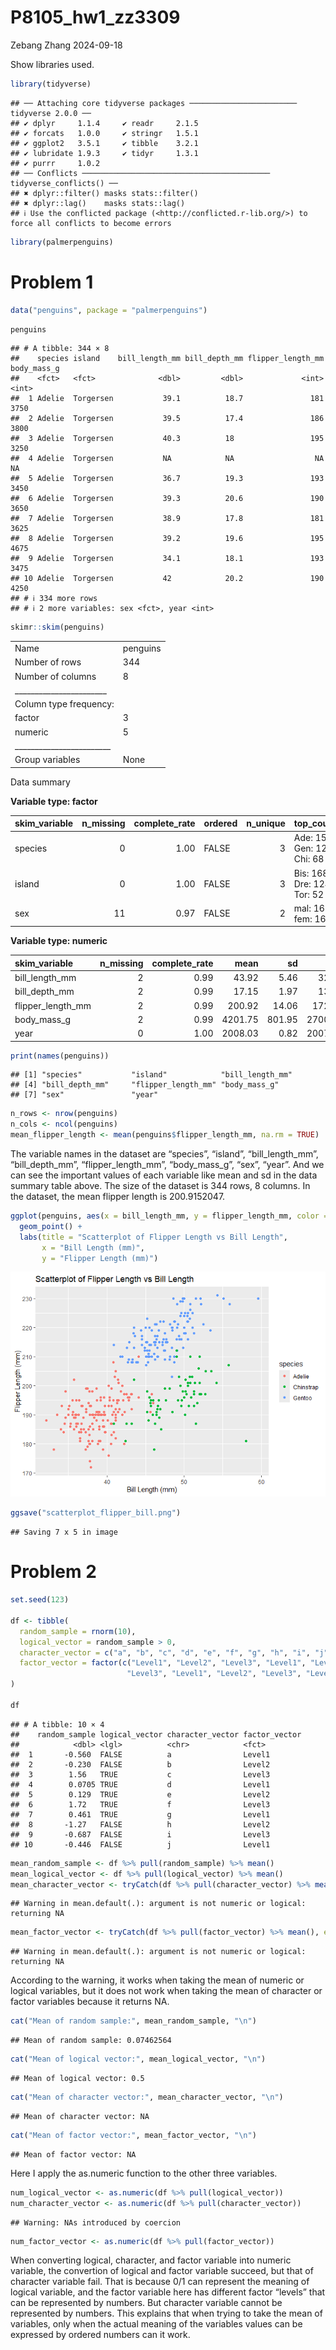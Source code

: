 P8105_hw1_zz3309
================
Zebang Zhang
2024-09-18

Show libraries used.

``` r
library(tidyverse)
```

    ## ── Attaching core tidyverse packages ──────────────────────── tidyverse 2.0.0 ──
    ## ✔ dplyr     1.1.4     ✔ readr     2.1.5
    ## ✔ forcats   1.0.0     ✔ stringr   1.5.1
    ## ✔ ggplot2   3.5.1     ✔ tibble    3.2.1
    ## ✔ lubridate 1.9.3     ✔ tidyr     1.3.1
    ## ✔ purrr     1.0.2     
    ## ── Conflicts ────────────────────────────────────────── tidyverse_conflicts() ──
    ## ✖ dplyr::filter() masks stats::filter()
    ## ✖ dplyr::lag()    masks stats::lag()
    ## ℹ Use the conflicted package (<http://conflicted.r-lib.org/>) to force all conflicts to become errors

``` r
library(palmerpenguins)
```

# Problem 1

``` r
data("penguins", package = "palmerpenguins")
```

``` r
penguins
```

    ## # A tibble: 344 × 8
    ##    species island    bill_length_mm bill_depth_mm flipper_length_mm body_mass_g
    ##    <fct>   <fct>              <dbl>         <dbl>             <int>       <int>
    ##  1 Adelie  Torgersen           39.1          18.7               181        3750
    ##  2 Adelie  Torgersen           39.5          17.4               186        3800
    ##  3 Adelie  Torgersen           40.3          18                 195        3250
    ##  4 Adelie  Torgersen           NA            NA                  NA          NA
    ##  5 Adelie  Torgersen           36.7          19.3               193        3450
    ##  6 Adelie  Torgersen           39.3          20.6               190        3650
    ##  7 Adelie  Torgersen           38.9          17.8               181        3625
    ##  8 Adelie  Torgersen           39.2          19.6               195        4675
    ##  9 Adelie  Torgersen           34.1          18.1               193        3475
    ## 10 Adelie  Torgersen           42            20.2               190        4250
    ## # ℹ 334 more rows
    ## # ℹ 2 more variables: sex <fct>, year <int>

``` r
skimr::skim(penguins)
```

|                                                  |          |
|:-------------------------------------------------|:---------|
| Name                                             | penguins |
| Number of rows                                   | 344      |
| Number of columns                                | 8        |
| \_\_\_\_\_\_\_\_\_\_\_\_\_\_\_\_\_\_\_\_\_\_\_   |          |
| Column type frequency:                           |          |
| factor                                           | 3        |
| numeric                                          | 5        |
| \_\_\_\_\_\_\_\_\_\_\_\_\_\_\_\_\_\_\_\_\_\_\_\_ |          |
| Group variables                                  | None     |

Data summary

**Variable type: factor**

| skim_variable | n_missing | complete_rate | ordered | n_unique | top_counts                  |
|:--------------|----------:|--------------:|:--------|---------:|:----------------------------|
| species       |         0 |          1.00 | FALSE   |        3 | Ade: 152, Gen: 124, Chi: 68 |
| island        |         0 |          1.00 | FALSE   |        3 | Bis: 168, Dre: 124, Tor: 52 |
| sex           |        11 |          0.97 | FALSE   |        2 | mal: 168, fem: 165          |

**Variable type: numeric**

| skim_variable     | n_missing | complete_rate |    mean |     sd |     p0 |     p25 |     p50 |    p75 |   p100 | hist  |
|:------------------|----------:|--------------:|--------:|-------:|-------:|--------:|--------:|-------:|-------:|:------|
| bill_length_mm    |         2 |          0.99 |   43.92 |   5.46 |   32.1 |   39.23 |   44.45 |   48.5 |   59.6 | ▃▇▇▆▁ |
| bill_depth_mm     |         2 |          0.99 |   17.15 |   1.97 |   13.1 |   15.60 |   17.30 |   18.7 |   21.5 | ▅▅▇▇▂ |
| flipper_length_mm |         2 |          0.99 |  200.92 |  14.06 |  172.0 |  190.00 |  197.00 |  213.0 |  231.0 | ▂▇▃▅▂ |
| body_mass_g       |         2 |          0.99 | 4201.75 | 801.95 | 2700.0 | 3550.00 | 4050.00 | 4750.0 | 6300.0 | ▃▇▆▃▂ |
| year              |         0 |          1.00 | 2008.03 |   0.82 | 2007.0 | 2007.00 | 2008.00 | 2009.0 | 2009.0 | ▇▁▇▁▇ |

``` r
print(names(penguins))
```

    ## [1] "species"           "island"            "bill_length_mm"   
    ## [4] "bill_depth_mm"     "flipper_length_mm" "body_mass_g"      
    ## [7] "sex"               "year"

``` r
n_rows <- nrow(penguins)
n_cols <- ncol(penguins)
mean_flipper_length <- mean(penguins$flipper_length_mm, na.rm = TRUE)
```

The variable names in the dataset are “species”, “island”,
“bill_length_mm”, “bill_depth_mm”, “flipper_length_mm”, “body_mass_g”,
“sex”, “year”. And we can see the important values of each variable like
mean and sd in the data summary table above. The size of the dataset is
344 rows, 8 columns. In the dataset, the mean flipper length is
200.9152047.

``` r
ggplot(penguins, aes(x = bill_length_mm, y = flipper_length_mm, color = species)) +
  geom_point() +
  labs(title = "Scatterplot of Flipper Length vs Bill Length",
       x = "Bill Length (mm)",
       y = "Flipper Length (mm)") 
```

![](p8105_hw1_zz3309_files/figure-gfm/create%20scatter%20plot-1.png)<!-- -->

``` r
ggsave("scatterplot_flipper_bill.png")
```

    ## Saving 7 x 5 in image

# Problem 2

``` r
set.seed(123)

df <- tibble(
  random_sample = rnorm(10),
  logical_vector = random_sample > 0,
  character_vector = c("a", "b", "c", "d", "e", "f", "g", "h", "i", "j"),
  factor_vector = factor(c("Level1", "Level2", "Level3", "Level1", "Level2", 
                          "Level3", "Level1", "Level2", "Level3", "Level1"))
)

df
```

    ## # A tibble: 10 × 4
    ##    random_sample logical_vector character_vector factor_vector
    ##            <dbl> <lgl>          <chr>            <fct>        
    ##  1       -0.560  FALSE          a                Level1       
    ##  2       -0.230  FALSE          b                Level2       
    ##  3        1.56   TRUE           c                Level3       
    ##  4        0.0705 TRUE           d                Level1       
    ##  5        0.129  TRUE           e                Level2       
    ##  6        1.72   TRUE           f                Level3       
    ##  7        0.461  TRUE           g                Level1       
    ##  8       -1.27   FALSE          h                Level2       
    ##  9       -0.687  FALSE          i                Level3       
    ## 10       -0.446  FALSE          j                Level1

``` r
mean_random_sample <- df %>% pull(random_sample) %>% mean()
mean_logical_vector <- df %>% pull(logical_vector) %>% mean()
mean_character_vector <- tryCatch(df %>% pull(character_vector) %>% mean(), error = function(e) e)
```

    ## Warning in mean.default(.): argument is not numeric or logical: returning NA

``` r
mean_factor_vector <- tryCatch(df %>% pull(factor_vector) %>% mean(), error = function(e) e)
```

    ## Warning in mean.default(.): argument is not numeric or logical: returning NA

According to the warning, it works when taking the mean of numeric or
logical variables, but it does not work when taking the mean of
character or factor variables because it returns NA.

``` r
cat("Mean of random sample:", mean_random_sample, "\n")
```

    ## Mean of random sample: 0.07462564

``` r
cat("Mean of logical vector:", mean_logical_vector, "\n")
```

    ## Mean of logical vector: 0.5

``` r
cat("Mean of character vector:", mean_character_vector, "\n")
```

    ## Mean of character vector: NA

``` r
cat("Mean of factor vector:", mean_factor_vector, "\n")
```

    ## Mean of factor vector: NA

Here I apply the as.numeric function to the other three variables.

``` r
num_logical_vector <- as.numeric(df %>% pull(logical_vector))
num_character_vector <- as.numeric(df %>% pull(character_vector))
```

    ## Warning: NAs introduced by coercion

``` r
num_factor_vector <- as.numeric(df %>% pull(factor_vector))
```

When converting logical, character, and factor variable into numeric
variable, the convertion of logical and factor variable succeed, but
that of character variable fail. That is because 0/1 can represent the
meaning of logical variable, and the factor variable here has different
factor “levels” that can be represented by numbers. But character
variable cannot be represented by numbers. This explains that when
trying to take the mean of variables, only when the actual meaning of
the variables values can be expressed by ordered numbers can it work.
